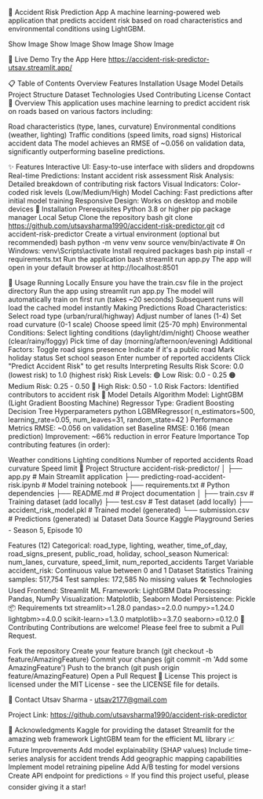 🚗 Accident Risk Prediction App
A machine learning-powered web application that predicts accident risk based on road characteristics and environmental conditions using LightGBM.

Show Image
Show Image
Show Image
Show Image

🌟 Live Demo
Try the App Here
https://accident-risk-predictor-utsav.streamlit.app/

📋 Table of Contents
Overview
Features
Installation
Usage
Model Details
Project Structure
Dataset
Technologies Used
Contributing
License
Contact
🎯 Overview
This application uses machine learning to predict accident risk on roads based on various factors including:

Road characteristics (type, lanes, curvature)
Environmental conditions (weather, lighting)
Traffic conditions (speed limits, road signs)
Historical accident data
The model achieves an RMSE of ~0.056 on validation data, significantly outperforming baseline predictions.

✨ Features
Interactive UI: Easy-to-use interface with sliders and dropdowns
Real-time Predictions: Instant accident risk assessment
Risk Analysis: Detailed breakdown of contributing risk factors
Visual Indicators: Color-coded risk levels (Low/Medium/High)
Model Caching: Fast predictions after initial model training
Responsive Design: Works on desktop and mobile devices
🚀 Installation
Prerequisites
Python 3.8 or higher
pip package manager
Local Setup
Clone the repository
bash
git clone https://github.com/utsavsharma1990/accident-risk-predictor.git
cd accident-risk-predictor
Create a virtual environment (optional but recommended)
bash
python -m venv venv
source venv/bin/activate  # On Windows: venv\Scripts\activate
Install required packages
bash
pip install -r requirements.txt
Run the application
bash
streamlit run app.py
The app will open in your default browser at http://localhost:8501

📖 Usage
Running Locally
Ensure you have the train.csv file in the project directory
Run the app using streamlit run app.py
The model will automatically train on first run (takes ~20 seconds)
Subsequent runs will load the cached model instantly
Making Predictions
Road Characteristics:
Select road type (urban/rural/highway)
Adjust number of lanes (1-4)
Set road curvature (0-1 scale)
Choose speed limit (25-70 mph)
Environmental Conditions:
Select lighting conditions (daylight/dim/night)
Choose weather (clear/rainy/foggy)
Pick time of day (morning/afternoon/evening)
Additional Factors:
Toggle road signs presence
Indicate if it's a public road
Mark holiday status
Set school season
Enter number of reported accidents
Click "Predict Accident Risk" to get results
Interpreting Results
Risk Score: 0.0 (lowest risk) to 1.0 (highest risk)
Risk Levels:
🟢 Low Risk: 0.0 - 0.25
🟠 Medium Risk: 0.25 - 0.50
🔴 High Risk: 0.50 - 1.0
Risk Factors: Identified contributors to accident risk
🤖 Model Details
Algorithm
Model: LightGBM (Light Gradient Boosting Machine) Regressor
Type: Gradient Boosting Decision Tree
Hyperparameters
python
LGBMRegressor(
    n_estimators=500,
    learning_rate=0.05,
    num_leaves=31,
    random_state=42
)
Performance Metrics
RMSE: ~0.056 on validation set
Baseline RMSE: 0.166 (mean prediction)
Improvement: ~66% reduction in error
Feature Importance
Top contributing features (in order):

Weather conditions
Lighting conditions
Number of reported accidents
Road curvature
Speed limit
📁 Project Structure
accident-risk-predictor/
│
├── app.py                          # Main Streamlit application
├── predicting-road-accident-risk.ipynb  # Model training notebook
├── requirements.txt                # Python dependencies
├── README.md                       # Project documentation
│
├── train.csv                       # Training dataset (add locally)
├── test.csv                        # Test dataset (add locally)
├── accident_risk_model.pkl         # Trained model (generated)
└── submission.csv                  # Predictions (generated)
📊 Dataset
Data Source
Kaggle Playground Series - Season 5, Episode 10

Features (12)
Categorical: road_type, lighting, weather, time_of_day, road_signs_present, public_road, holiday, school_season
Numerical: num_lanes, curvature, speed_limit, num_reported_accidents
Target Variable
accident_risk: Continuous value between 0 and 1
Dataset Statistics
Training samples: 517,754
Test samples: 172,585
No missing values
🛠️ Technologies Used
Frontend: Streamlit
ML Framework: LightGBM
Data Processing: Pandas, NumPy
Visualization: Matplotlib, Seaborn
Model Persistence: Pickle
📦 Requirements
txt
streamlit>=1.28.0
pandas>=2.0.0
numpy>=1.24.0
lightgbm>=4.0.0
scikit-learn>=1.3.0
matplotlib>=3.7.0
seaborn>=0.12.0
🤝 Contributing
Contributions are welcome! Please feel free to submit a Pull Request.

Fork the repository
Create your feature branch (git checkout -b feature/AmazingFeature)
Commit your changes (git commit -m 'Add some AmazingFeature')
Push to the branch (git push origin feature/AmazingFeature)
Open a Pull Request
📝 License
This project is licensed under the MIT License - see the LICENSE file for details.

👤 Contact
Utsav Sharma - utsav2177@gmail.com

Project Link: https://github.com/utsavsharma1990/accident-risk-predictor

🙏 Acknowledgments
Kaggle for providing the dataset
Streamlit for the amazing web framework
LightGBM team for the efficient ML library
📈 Future Improvements
 Add model explainability (SHAP values)
 Include time-series analysis for accident trends
 Add geographic mapping capabilities
 Implement model retraining pipeline
 Add A/B testing for model versions
 Create API endpoint for predictions
⭐ If you find this project useful, please consider giving it a star!

